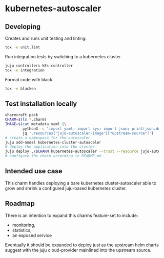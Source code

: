# kubernetes-autoscaler

## Developing
Creates and runs unit testing and linting:

```bash
tox -e unit,lint
```

Run integration tests by switching to a kubernetes cluster

```bash
juju controllers k8s-controller
tox -e integration
```

Format code with black

```bash
tox -e blacken
```

## Test installation locally
```bash
charmcraft pack
CHARM=$(ls *.charm)
IMAGE=$(cat metadata.yaml |\
        python3 -c 'import yaml; import sys; import json; print(json.dumps(yaml.safe_load(sys.stdin)))' |\
        jq '.resources["juju-autoscaler-image"]["upstream-source"]')
# create a namespace for the autoscaler
juju add-model kubernetes-cluster-autoscaler
# deploy the application into the cluster
juju deploy ./$CHARM kubernetes-autoscaler --trust --resource juju-autoscaler-image=$IMAGE
# configure the charm according to README.md
```

## Intended use case

This charm handles deploying a bare kubernetes cluster-autoscaler able to grow
and shrink a configured juju-based kubernetes cluster.

## Roadmap
There is an intention to expand this charms feature-set to include:
* monitoring, 
* statistics, 
* an exposed service

Eventually it should be expanded to deploy just as the upstream helm charts suggest
with the juju cloud-provider mainlined into the upstream source.
